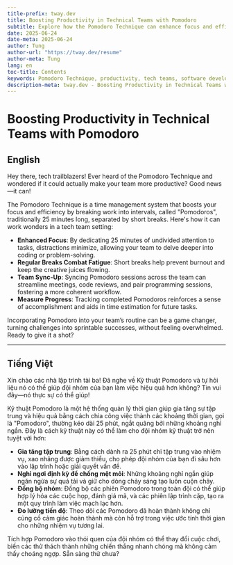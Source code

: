 ```yaml
---
title-prefix: tway.dev
title: Boosting Productivity in Technical Teams with Pomodoro
subtitle: Explore how the Pomodoro Technique can enhance focus and efficiency within development squads.
date: 2025-06-24
date-meta: 2025-06-24
author: Tung
author-url: "https://tway.dev/resume"
author-meta: Tung
lang: en
toc-title: Contents
keywords: Pomodoro Technique, productivity, tech teams, software development, focus
description-meta: tway.dev - Boosting Productivity in Technical Teams with Pomodoro - Explore how the Pomodoro Technique can enhance focus and efficiency within development squads.
---
```


# Boosting Productivity in Technical Teams with Pomodoro

## English

Hey there, tech trailblazers! Ever heard of the Pomodoro Technique and wondered if it could actually make your team more productive? Good news—it can!

The Pomodoro Technique is a time management system that boosts your focus and efficiency by breaking work into intervals, called "Pomodoros", traditionally 25 minutes long, separated by short breaks. Here's how it can work wonders in a tech team setting:

- **Enhanced Focus**: By dedicating 25 minutes of undivided attention to tasks, distractions minimize, allowing your team to delve deeper into coding or problem-solving.
- **Regular Breaks Combat Fatigue**: Short breaks help prevent burnout and keep the creative juices flowing.
- **Team Sync-Up**: Syncing Pomodoro sessions across the team can streamline meetings, code reviews, and pair programming sessions, fostering a more coherent workflow.
- **Measure Progress**: Tracking completed Pomodoros reinforces a sense of accomplishment and aids in time estimation for future tasks.

Incorporating Pomodoro into your team’s routine can be a game changer, turning challenges into sprintable successes, without feeling overwhelmed. Ready to give it a shot?

---

## Tiếng Việt

Xin chào các nhà lập trình tài ba! Đã nghe về Kỹ thuật Pomodoro và tự hỏi liệu nó có thể giúp đội nhóm của bạn làm việc hiệu quả hơn không? Tin vui đây—nó thực sự có thể giúp!

Kỹ thuật Pomodoro là một hệ thống quản lý thời gian giúp gia tăng sự tập trung và hiệu quả bằng cách chia công việc thành các khoảng thời gian, gọi là "Pomodoro", thường kéo dài 25 phút, ngắt quãng bởi những khoảng nghỉ ngắn. Đây là cách kỹ thuật này có thể làm cho đội nhóm kỹ thuật trở nên tuyệt vời hơn:

- **Gia tăng tập trung**: Bằng cách dành ra 25 phút chỉ tập trung vào nhiệm vụ, xao nhãng được giảm thiểu, cho phép đội nhóm của bạn đi sâu hơn vào lập trình hoặc giải quyết vấn đề.
- **Nghỉ ngơi định kỳ để chống mệt mỏi**: Những khoảng nghỉ ngắn giúp ngăn ngừa sự quá tải và giữ cho dòng chảy sáng tạo luôn cuộn chảy.
- **Đồng bộ nhóm**: Đồng bộ các phiên Pomodoro trong toàn đội có thể giúp hợp lý hóa các cuộc họp, đánh giá mã, và các phiên lập trình cặp, tạo ra một quy trình làm việc mạch lạc hơn.
- **Đo lường tiến độ**: Theo dõi các Pomodoro đã hoàn thành không chỉ củng cố cảm giác hoàn thành mà còn hỗ trợ trong việc ước tính thời gian cho những nhiệm vụ tương lai.

Tích hợp Pomodoro vào thói quen của đội nhóm có thể thay đổi cuộc chơi, biến các thử thách thành những chiến thắng nhanh chóng mà không cảm thấy choáng ngợp. Sẵn sàng thử chưa?